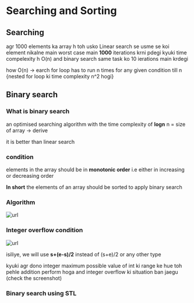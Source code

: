 # Searching and Sorting
## Searching

agr 1000 elements ka array h toh usko Linear search se usme se koi element nikalne main worst case main __1000__ iterations krni pdegi kyuki time compelexity h O(n) and binary search same task ko 10 ierations main krdegi

how O(n) -> earch for loop has to run n times for any given condition till n {nested for loop ki time complexity n^2 hogi}

## Binary search

### What is binary search
an optimised searching algorithm with the time complexity of __logn__ n = size of array -> derive

it is better than linear search 

### condition  

elements in the array should be in __monotonic order__ i.e either in increasing or decreasing order

__In short__ the elements of an array should be sorted to apply binary search

### Algorithm
![url]()

### Integer overflow condition
![url]()

isiliye, we will use __s+(e-s)/2__  instead of (s+e)/2 or any other type

kyuki agr dono integer maximum possible value of int ki range ke hue toh pehle addition perform hoga and integer overflow ki situation ban jaegu (check the screenshot)

### Binary search using STL